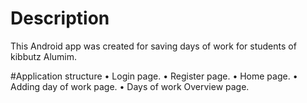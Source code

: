 # Description
  This Android app was created for saving
  days of work for students of kibbutz Alumim.
  

#Application structure
  • Login page.
  • Register page.
  • Home page.
  • Adding day of work page.
  • Days of work Overview page.
